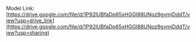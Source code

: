 Model Link: [https://drive.google.com/file/d/1P92lUBfaDp65xHGGl88UNoz9gvmjDddT/view?usp=drive_link](https://drive.google.com/file/d/1P92lUBfaDp65xHGGl88UNoz9gvmjDddT/view?usp=sharing)
